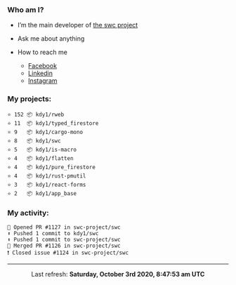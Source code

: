 ### Who am I?

- I’m the main developer of [the swc project](https://github.com/swc-project/swc)

- Ask me about anything

- How to reach me
  - [Facebook](https://www.facebook.com/profile.php?id=100024888122318)
  - [Linkedin](https://www.linkedin.com/in/kdy1/)
  - [Instagram](https://www.instagram.com/kdy1123/)

### My projects:

```
⭐️ 152 📦 kdy1/rweb
⭐️ 11  📦 kdy1/typed_firestore
⭐️ 9   📦 kdy1/cargo-mono
⭐️ 8   📦 kdy1/swc
⭐️ 5   📦 kdy1/is-macro
⭐️ 4   📦 kdy1/flatten
⭐️ 4   📦 kdy1/pure_firestore
⭐️ 4   📦 kdy1/rust-pmutil
⭐️ 3   📦 kdy1/react-forms
⭐️ 2   📦 kdy1/app_base
```

### My activity:

```
💪 Opened PR #1127 in swc-project/swc
⬆️ Pushed 1 commit to kdy1/swc
⬆️ Pushed 1 commit to swc-project/swc
🎉 Merged PR #1126 in swc-project/swc
❗️ Closed issue #1124 in swc-project/swc
```

------------
<p align="center">Last refresh: <b>Saturday, October 3rd 2020, 8:47:53 am UTC</b></p>